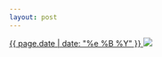```yaml
---
layout: post
---
```


<p>
  <a href="/77">
    <time>{{ page.date | date: "%e %B %Y" }}</time>
    <img src="{{ site.assets_url }}/77.jpg">
  </a>
  
</p>
